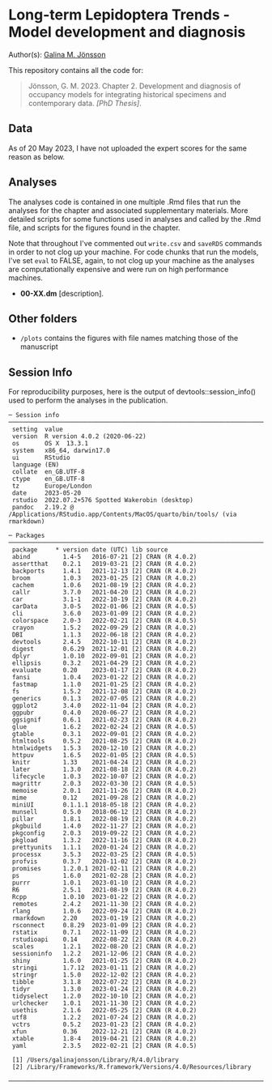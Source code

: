 # Long-term Lepidoptera Trends - Model development and diagnosis

Author(s): [Galina M. Jönsson](https://github.com/galinajonsson)

This repository contains all the code for:

>Jönsson, G. M. 2023. Chapter 2. Development and diagnosis of occupancy models for integrating historical specimens and contemporary data. *[PhD Thesis]*.


## Data
As of 20 May 2023, I have not uploaded the expert scores for the same reason as below. 


## Analyses
The analyses code is contained in one multiple .Rmd files that run the analyses for the chapter and associated supplementary materials. More detailed scripts for some functions used in analyses and called by the .Rmd file, and scripts for the figures found in the chapter.

Note that throughout I've commented out `write.csv` and `saveRDS` commands in order to not clog up your machine. For code chunks that run the models, I've set `eval` to FALSE, again, to not clog up your machine as the analyses are computationally expensive and were run on high performance machines.

* __00-XX.dm__ [description]. 


## Other folders

* `/plots` contains the figures with file names matching those of the manuscript


## Session Info
For reproducibility purposes, here is the output of devtools::session_info() used to perform the analyses in the publication.
```
─ Session info ─────────────────────────────────────────────────────────────────────────────────────────
 setting  value
 version  R version 4.0.2 (2020-06-22)
 os       OS X  13.3.1
 system   x86_64, darwin17.0
 ui       RStudio
 language (EN)
 collate  en_GB.UTF-8
 ctype    en_GB.UTF-8
 tz       Europe/London
 date     2023-05-20
 rstudio  2022.07.2+576 Spotted Wakerobin (desktop)
 pandoc   2.19.2 @ /Applications/RStudio.app/Contents/MacOS/quarto/bin/tools/ (via rmarkdown)

─ Packages ─────────────────────────────────────────────────────────────────────────────────────────────
 package     * version date (UTC) lib source
 abind         1.4-5   2016-07-21 [2] CRAN (R 4.0.2)
 assertthat    0.2.1   2019-03-21 [2] CRAN (R 4.0.2)
 backports     1.4.1   2021-12-13 [2] CRAN (R 4.0.2)
 broom         1.0.3   2023-01-25 [2] CRAN (R 4.0.2)
 cachem        1.0.6   2021-08-19 [2] CRAN (R 4.0.2)
 callr         3.7.0   2021-04-20 [2] CRAN (R 4.0.2)
 car           3.1-1   2022-10-19 [2] CRAN (R 4.0.2)
 carData       3.0-5   2022-01-06 [2] CRAN (R 4.0.5)
 cli           3.6.0   2023-01-09 [2] CRAN (R 4.0.2)
 colorspace    2.0-3   2022-02-21 [2] CRAN (R 4.0.5)
 crayon        1.5.2   2022-09-29 [2] CRAN (R 4.0.2)
 DBI           1.1.3   2022-06-18 [2] CRAN (R 4.0.2)
 devtools      2.4.5   2022-10-11 [2] CRAN (R 4.0.2)
 digest        0.6.29  2021-12-01 [2] CRAN (R 4.0.2)
 dplyr         1.0.10  2022-09-01 [2] CRAN (R 4.0.2)
 ellipsis      0.3.2   2021-04-29 [2] CRAN (R 4.0.2)
 evaluate      0.20    2023-01-17 [2] CRAN (R 4.0.2)
 fansi         1.0.4   2023-01-22 [2] CRAN (R 4.0.2)
 fastmap       1.1.0   2021-01-25 [2] CRAN (R 4.0.2)
 fs            1.5.2   2021-12-08 [2] CRAN (R 4.0.2)
 generics      0.1.3   2022-07-05 [2] CRAN (R 4.0.2)
 ggplot2       3.4.0   2022-11-04 [2] CRAN (R 4.0.2)
 ggpubr        0.4.0   2020-06-27 [2] CRAN (R 4.0.2)
 ggsignif      0.6.1   2021-02-23 [2] CRAN (R 4.0.2)
 glue          1.6.2   2022-02-24 [2] CRAN (R 4.0.5)
 gtable        0.3.1   2022-09-01 [2] CRAN (R 4.0.2)
 htmltools     0.5.2   2021-08-25 [2] CRAN (R 4.0.2)
 htmlwidgets   1.5.3   2020-12-10 [2] CRAN (R 4.0.2)
 httpuv        1.6.5   2022-01-05 [2] CRAN (R 4.0.5)
 knitr         1.33    2021-04-24 [2] CRAN (R 4.0.2)
 later         1.3.0   2021-08-18 [2] CRAN (R 4.0.2)
 lifecycle     1.0.3   2022-10-07 [2] CRAN (R 4.0.2)
 magrittr      2.0.3   2022-03-30 [2] CRAN (R 4.0.5)
 memoise       2.0.1   2021-11-26 [2] CRAN (R 4.0.2)
 mime          0.12    2021-09-28 [2] CRAN (R 4.0.2)
 miniUI        0.1.1.1 2018-05-18 [2] CRAN (R 4.0.2)
 munsell       0.5.0   2018-06-12 [2] CRAN (R 4.0.2)
 pillar        1.8.1   2022-08-19 [2] CRAN (R 4.0.2)
 pkgbuild      1.4.0   2022-11-27 [2] CRAN (R 4.0.2)
 pkgconfig     2.0.3   2019-09-22 [2] CRAN (R 4.0.2)
 pkgload       1.3.2   2022-11-16 [2] CRAN (R 4.0.2)
 prettyunits   1.1.1   2020-01-24 [2] CRAN (R 4.0.2)
 processx      3.5.3   2022-03-25 [2] CRAN (R 4.0.5)
 profvis       0.3.7   2020-11-02 [2] CRAN (R 4.0.2)
 promises      1.2.0.1 2021-02-11 [2] CRAN (R 4.0.2)
 ps            1.6.0   2021-02-28 [2] CRAN (R 4.0.2)
 purrr         1.0.1   2023-01-10 [2] CRAN (R 4.0.2)
 R6            2.5.1   2021-08-19 [2] CRAN (R 4.0.2)
 Rcpp          1.0.10  2023-01-22 [2] CRAN (R 4.0.2)
 remotes       2.4.2   2021-11-30 [2] CRAN (R 4.0.2)
 rlang         1.0.6   2022-09-24 [2] CRAN (R 4.0.2)
 rmarkdown     2.20    2023-01-19 [2] CRAN (R 4.0.2)
 rsconnect     0.8.29  2023-01-09 [2] CRAN (R 4.0.2)
 rstatix       0.7.1   2022-11-09 [2] CRAN (R 4.0.2)
 rstudioapi    0.14    2022-08-22 [2] CRAN (R 4.0.2)
 scales        1.2.1   2022-08-20 [2] CRAN (R 4.0.2)
 sessioninfo   1.2.2   2021-12-06 [2] CRAN (R 4.0.2)
 shiny         1.6.0   2021-01-25 [2] CRAN (R 4.0.2)
 stringi       1.7.12  2023-01-11 [2] CRAN (R 4.0.2)
 stringr       1.5.0   2022-12-02 [2] CRAN (R 4.0.2)
 tibble        3.1.8   2022-07-22 [2] CRAN (R 4.0.2)
 tidyr         1.3.0   2023-01-24 [2] CRAN (R 4.0.2)
 tidyselect    1.2.0   2022-10-10 [2] CRAN (R 4.0.2)
 urlchecker    1.0.1   2021-11-30 [2] CRAN (R 4.0.2)
 usethis       2.1.6   2022-05-25 [2] CRAN (R 4.0.2)
 utf8          1.2.2   2021-07-24 [2] CRAN (R 4.0.2)
 vctrs         0.5.2   2023-01-23 [2] CRAN (R 4.0.2)
 xfun          0.36    2022-12-21 [2] CRAN (R 4.0.2)
 xtable        1.8-4   2019-04-21 [2] CRAN (R 4.0.2)
 yaml          2.3.5   2022-02-21 [2] CRAN (R 4.0.5)

 [1] /Users/galinajonsson/Library/R/4.0/library
 [2] /Library/Frameworks/R.framework/Versions/4.0/Resources/library

────────────────────────────────────────────────────────────────────────────────────────────────────────
```
